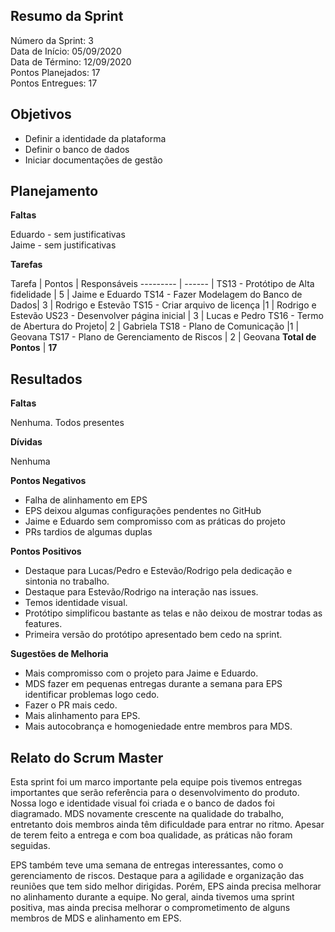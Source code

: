 
## Resumo da Sprint

Número da Sprint: 3 <br>
Data de Início:  05/09/2020 <br>
Data de Término: 12/09/2020 <br>
Pontos Planejados: 17 <br>
Pontos Entregues: 17 <br>

## Objetivos

- Definir a identidade da plataforma
- Definir o banco de dados
- Iniciar documentações de gestão

## Planejamento

**Faltas** 

Eduardo - sem justificativas <br>
Jaime - sem justificativas

**Tarefas**

Tarefa   | Pontos | Responsáveis
--------- | ------ |
TS13 - Protótipo de Alta fidelidade |	5 | Jaime e Eduardo
TS14 - Fazer Modelagem do Banco de Dados|	3 | Rodrigo e Estevão
TS15 - Criar arquivo de licença	|1 | Rodrigo e Estevão
US23 - Desenvolver página inicial  |	3 | Lucas e Pedro
TS16 - Termo de Abertura do Projeto|	2 | Gabriela
TS18 - Plano de Comunicação	|1 | Geovana
TS17 - Plano de Gerenciamento de Riscos |	2 | Geovana
**Total de Pontos** | **17**

## Resultados

**Faltas** 

Nenhuma. Todos presentes

**Dívidas**

Nenhuma


**Pontos Negativos**
- Falha de alinhamento em EPS
- EPS deixou algumas configurações pendentes no GitHub
- Jaime e Eduardo sem compromisso com as práticas do projeto
- PRs tardios de algumas duplas

**Pontos Positivos**

- Destaque para Lucas/Pedro e Estevão/Rodrigo pela dedicação e sintonia no trabalho. 
- Destaque para Estevão/Rodrigo na interação nas issues. 
- Temos identidade visual.
- Protótipo simplificou bastante as telas e não deixou de mostrar todas as features. 
- Primeira versão do protótipo apresentado bem cedo na sprint.

**Sugestões de Melhoria**

- Mais compromisso com o projeto para Jaime e Eduardo.
- MDS fazer em pequenas entregas durante a semana para EPS identificar problemas logo cedo.
- Fazer o PR mais cedo. 
- Mais alinhamento para EPS.
- Mais autocobrança e homogeniedade entre membros para MDS.

## Relato do Scrum Master

Esta sprint foi um marco importante pela equipe pois tivemos entregas importantes que serão referência para o desenvolvimento do produto. Nossa logo e identidade visual foi criada e o banco de dados foi diagramado. MDS novamente crescente na qualidade do trabalho, entretanto dois membros ainda têm dificuldade para entrar no ritmo. Apesar de terem feito a entrega e com boa qualidade, as práticas não foram seguidas.

EPS também teve uma semana de entregas interessantes, como o gerenciamento de riscos. Destaque para a agilidade e organização das reuniões que tem sido melhor dirigidas. Porém, EPS ainda precisa melhorar no alinhamento durante a equipe. No geral, ainda tivemos uma sprint positiva, mas ainda precisa melhorar o comprometimento de alguns membros de MDS e alinhamento em EPS.